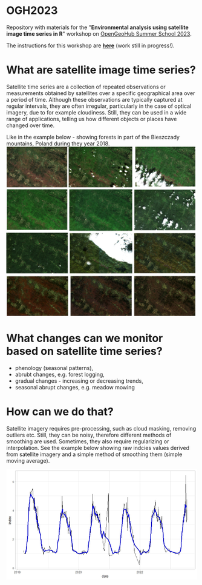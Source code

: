 # OGH2023
Repository with materials for the "**Environmental analysis using satellite image time series in R**"
workshop on [OpenGeoHub Summer School 2023](https://opengeohub.org/summer-school/opengeohub-summer-school-poznan-2023/).

The instructions for this workshop are [**here**](https://egrabska.github.io/OGH2023/) (work still in progress!).  

# What are satellite image time series?

Satellite time series are a collection of repeated observations or measurements obtained by satellites over a specific geographical area over a period of time.
Although these observations are typically captured at regular intervals, they are often irregular, particularly in the case of optical imagery, due to for example cloudiness. Still, they can be used in a wide range of applications, telling us how different objects or places have changed over time. 

Like in the example below - showing forests in part of the Bieszczady mountains, Poland during they year 2018. 
![](ts_example.jpg)

# What changes can we monitor based on satellite time series?
* phenology (seasonal patterns),
* abrubt changes, e.g. forest logging,
* gradual changes - increasing or decreasing trends,
* seasonal abrupt changes, e.g. meadow mowing 
 
# How can we do that?
Satellite imagery requires pre-processing, such as cloud masking, removing outliers etc. Still, they can be noisy, therefore different methods of smoothing are used. Sometimes, they also require regularizing or interpolation. See the example below showing raw indcies values derived from satellite imagery and a simple method of smoothing them (simple moving average).

![](simple_moving_average.jpeg)



